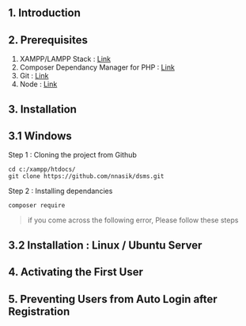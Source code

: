 ## 1. Introduction

## 2. Prerequisites

1. XAMPP/LAMPP Stack : [Link](https://www.apachefriends.org/index.html)
2. Composer Dependancy Manager for PHP : [Link](https://getcomposer.org/)
3. Git : [Link](https://git-scm.com/downloads)
4. Node : [Link]()

## 3. Installation

## 3.1 Windows

Step 1 : Cloning the project from Github

```
cd c:/xampp/htdocs/
git clone https://github.com/nnasik/dsms.git
```

Step 2 : Installing dependancies

```
composer require
```

> if you come across the following error, Please follow these steps

## 3.2 Installation : Linux / Ubuntu Server

## 4. Activating the First User

## 5. Preventing Users from Auto Login after Registration
